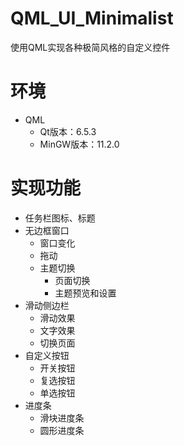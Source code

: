 # QML_UI_Minimalist

使用QML实现各种极简风格的自定义控件

# 环境

+ QML
  + Qt版本：6.5.3
  + MinGW版本：11.2.0

# 实现功能

+ 任务栏图标、标题
+ 无边框窗口
  + 窗口变化
  + 拖动
  + 主题切换
    + 页面切换
    + 主题预览和设置
+ 滑动侧边栏
  + 滑动效果
  + 文字效果
  + 切换页面
+ 自定义按钮
  + 开关按钮
  + 复选按钮
  + 单选按钮
+ 进度条
  + 滑块进度条
  + 圆形进度条
